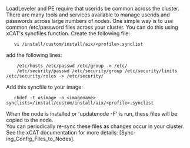 LoadLeveler and PE require that userids be common across the cluster.  There are many tools and services 
available to manage userids and passwords across large numbers of nodes.  One simple way is to use common
 /etc/password files across your cluster. 
 You can do this using xCAT's syncfiles function.  Create the following file:

~~~~
   vi /install/custom/install/aix/<profile>.synclist
~~~~

add the following lines:

~~~~
    /etc/hosts /etc/passwd /etc/group -> /etc/
    /etc/security/passwd /etc/security/group /etc/security/limits /etc/security/roles -> /etc/security/
~~~~


Add this syncfile to your image:

~~~~
   chdef -t osimage -o <imagename> synclists=/install/custom/install/aix/<profile>.synclist
~~~~

When the node is installed or 'updatenode <noderange> -F' is run, 
these files will be copied to the node.  
You can periodically re-sync these files as changes occur in your cluster.  See the xCAT documentation for more details: [Sync-ing_Config_Files_to_Nodes].